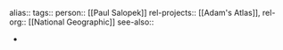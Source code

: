 alias::
tags::
person:: [[Paul Salopek]]
rel-projects:: [[Adam's Atlas]],
rel-org:: [[National Geographic]]
see-also::

-
